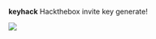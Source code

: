 **keyhack**
Hackthebox invite key generate!

<img src="https://upanhtocdo.com/images/2018/01/26/Screenshot_2018-01-26_19-30-45.png" ></img>
